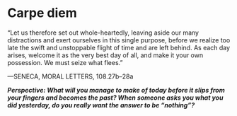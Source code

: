 # Carpe diem

“Let us therefore set out whole-heartedly, leaving aside our many
distractions and exert ourselves in this single purpose, before we
realize too late the swift and unstoppable flight of time and are left
behind. As each day arises, welcome it as the very best day of all,
and make it your own possession. We must seize what flees.” 

—SENECA, MORAL LETTERS, 108.27b–28a

***Perspective: What will you manage to make of today before it slips from your fingers and becomes the past? When someone asks you what you did yesterday, do you really want the answer to be “nothing”?***